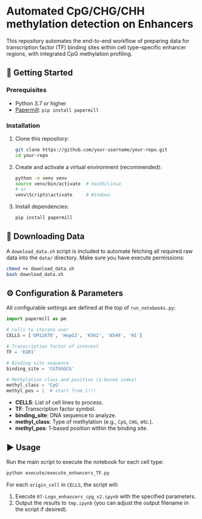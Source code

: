 # Automated CpG/CHG/CHH methylation detection on Enhancers

This repository automates the end-to-end workflow of preparing data for transcription factor (TF) binding sites within cell type–specific enhancer regions, with integrated CpG methylation profiling.

## 🚀 Getting Started

### Prerequisites

* Python 3.7 or higher
* [Papermill](https://papermill.readthedocs.io/): `pip install papermill`

### Installation

1. Clone this repository:

   ```bash
   git clone https://github.com/your-username/your-repo.git
   cd your-repo
   ```
2. Create and activate a virtual environment (recommended):

   ```bash
   python -m venv venv
   source venv/bin/activate  # macOS/Linux
   # or
   venv\Scripts\activate     # Windows
   ```
3. Install dependencies:

   ```bash
   pip install papermill
   ```
## 💾 Downloading Data

A `download_data.sh` script is included to automate fetching all required raw data into the `data/` directory. Make sure you have execute permissions:

```bash
chmod +x download_data.sh
bash download_data.sh
```

## ⚙️ Configuration & Parameters

All configurable settings are defined at the top of `run_notebooks.py`:

```python
import papermill as pm

# Cells to iterate over
CELLS = ['GM12878', 'HepG2', 'K562', 'A549', 'H1']

# Transcription factor of interest
TF = 'EGR1'

# Binding site sequence
binding_site = 'CGTGGGCG'

# Methylation class and position (1-based index)
methyl_class = 'CpG'
methyl_pos = 1  # start from 1!!!
```

* **CELLS**: List of cell lines to process.
* **TF**: Transcription factor symbol.
* **binding\_site**: DNA sequence to analyze.
* **methyl\_class**: Type of methylation (e.g., `CpG`, `CHG`, etc.).
* **methyl\_pos**: 1-based position within the binding site.

## ▶️ Usage

Run the main script to execute the notebook for each cell type:

```bash
python execute/execute_enhancers_TF.py
```

For each `origin_cell` in `CELLS`, the script will:

1. Execute `07-Logo_enhancers_cpg_v2.ipynb` with the specified parameters.
2. Output the results to `tmp.ipynb` (you can adjust the output filename in the script if desired).

